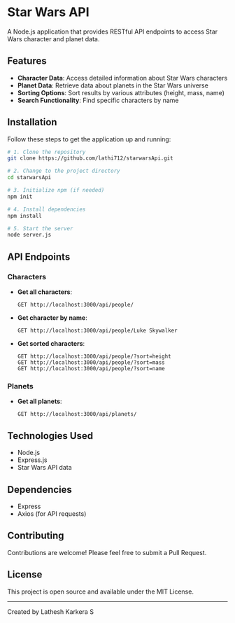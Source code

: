 # Star Wars API

A Node.js application that provides RESTful API endpoints to access Star Wars character and planet data.

## Features

- **Character Data**: Access detailed information about Star Wars characters
- **Planet Data**: Retrieve data about planets in the Star Wars universe
- **Sorting Options**: Sort results by various attributes (height, mass, name)
- **Search Functionality**: Find specific characters by name

## Installation

Follow these steps to get the application up and running:

```bash
# 1. Clone the repository
git clone https://github.com/lathi712/starwarsApi.git

# 2. Change to the project directory
cd starwarsApi

# 3. Initialize npm (if needed)
npm init

# 4. Install dependencies
npm install

# 5. Start the server
node server.js
```

## API Endpoints

### Characters

- **Get all characters**: 
  ```
  GET http://localhost:3000/api/people/
  ```

- **Get character by name**: 
  ```
  GET http://localhost:3000/api/people/Luke Skywalker
  ```

- **Get sorted characters**: 
  ```
  GET http://localhost:3000/api/people/?sort=height
  GET http://localhost:3000/api/people/?sort=mass
  GET http://localhost:3000/api/people/?sort=name
  ```

### Planets

- **Get all planets**: 
  ```
  GET http://localhost:3000/api/planets/
  ```

## Technologies Used

- Node.js
- Express.js
- Star Wars API data

## Dependencies

- Express
- Axios (for API requests)

## Contributing

Contributions are welcome! Please feel free to submit a Pull Request.

## License

This project is open source and available under the MIT License.

---

Created by Lathesh Karkera S